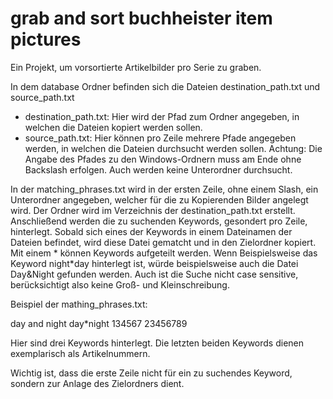 # grab and sort buchheister item pictures
Ein Projekt, um vorsortierte Artikelbilder pro Serie zu graben.

In dem database Ordner befinden sich die Dateien destination_path.txt und source_path.txt
- destination_path.txt: Hier wird der Pfad zum Ordner angegeben, in welchen die Dateien kopiert werden sollen.
- source_path.txt: Hier können pro Zeile mehrere Pfade angegeben werden, in welchen die Dateien durchsucht werden sollen.
Achtung: Die Angabe des Pfades zu den Windows-Ordnern muss am Ende ohne Backslash erfolgen. Auch werden keine Unterordner durchsucht.

In der matching_phrases.txt wird in der ersten Zeile, ohne einem Slash, ein Unterordner angegeben, welcher für die zu Kopierenden Bilder angelegt wird. Der Ordner wird im Verzeichnis der destination_path.txt erstellt.
Anschließend werden die zu suchenden Keywords, gesondert pro Zeile, hinterlegt. Sobald sich eines der Keywords in einem Dateinamen der Dateien befindet, wird diese Datei gematcht und in den Zielordner kopiert.
Mit einem * können Keywords aufgeteilt werden. Wenn Beispielsweise das Keyword night*day hinterlegt ist, würde beispielsweise auch die Datei Day&Night gefunden werden.
Auch ist die Suche nicht case sensitive, berücksichtigt also keine Groß- und Kleinschreibung.

Beispiel der mathing_phrases.txt:

day and night
day*night
134567
23456789


Hier sind drei Keywords hinterlegt. Die letzten beiden Keywords dienen exemplarisch als Artikelnummern.

Wichtig ist, dass die erste Zeile nicht für ein zu suchendes Keyword, sondern zur Anlage des Zielordners dient.
